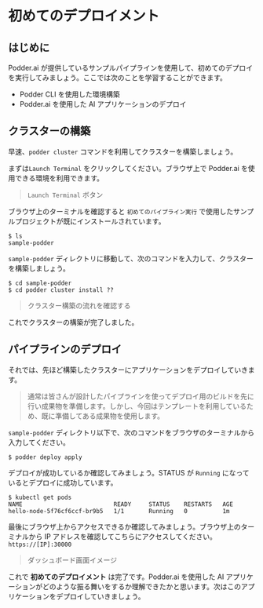 # 初めてのデプロイメント
## はじめに
Podder.ai が提供しているサンプルパイプラインを使用して、初めてのデプロイを実行してみましょう。ここでは次のことを学習することができます。
- Podder CLI を使用した環境構築
- Podder.ai を使用した AI アプリケーションのデプロイ

## クラスターの構築
早速、`podder cluster` コマンドを利用してクラスターを構築しましょう。

まずは`Launch Terminal` をクリックしてください。ブラウザ上で Podder.ai を使用できる環境を利用できます。
> `Launch Terminal` ボタン

ブラウザ上のターミナルを確認すると `初めてのパイプライン実行` で使用したサンプルプロジェクトが既にインストールされています。
```
$ ls
sample-podder
```

`sample-podder` ディレクトリに移動して、次のコマンドを入力して、クラスターを構築しましょう。
```
$ cd sample-podder
$ cd podder cluster install ??
```
> クラスター構築の流れを確認する

これでクラスターの構築が完了しました。

## パイプラインのデプロイ
それでは、先ほど構築したクラスターにアプリケーションをデプロイしていきます。

> 通常は皆さんが設計したパイプラインを使ってデプロイ用のビルドを先に行い成果物を準備します。しかし、今回はテンプレートを利用しているため、既に準備してある成果物を使用します。

`sample-podder` ディレクトリ以下で、次のコマンドをブラウザのターミナルから入力してください。
```
$ podder deploy apply
```

デプロイが成功しているか確認してみましょう。STATUS が `Running` になっているとデプロイに成功しています。
```
$ kubectl get pods
NAME                          READY     STATUS    RESTARTS   AGE
hello-node-5f76cf6ccf-br9b5   1/1       Running   0          1m
```

最後にブラウザ上からアクセスできるか確認してみましょう。ブラウザ上のターミナルから IP アドレスを確認してこちらにアクセスしてください。
`https://[IP]:30000`

> ダッシュボード画面イメージ

これで **初めてのデプロイメント** は完了です。Podder.ai を使用した AI アプリケーションがどのような振る舞いをするか理解できたかと思います。次はこのアプリケーションをデプロイしていきましょう。
